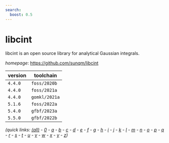 ```yaml
---
search:
  boost: 0.5
---
```

# libcint

libcint is an open source library for analytical Gaussian integrals.

*homepage*: <https://github.com/sunqm/libcint>

version | toolchain
--------|----------
``4.4.0`` | ``foss/2020b``
``4.4.0`` | ``foss/2021a``
``4.4.0`` | ``gomkl/2021a``
``5.1.6`` | ``foss/2022a``
``5.4.0`` | ``gfbf/2023a``
``5.5.0`` | ``gfbf/2022b``


*(quick links: [(all)](../index.md) - [0](../0/index.md) - [a](../a/index.md) - [b](../b/index.md) - [c](../c/index.md) - [d](../d/index.md) - [e](../e/index.md) - [f](../f/index.md) - [g](../g/index.md) - [h](../h/index.md) - [i](../i/index.md) - [j](../j/index.md) - [k](../k/index.md) - [l](../l/index.md) - [m](../m/index.md) - [n](../n/index.md) - [o](../o/index.md) - [p](../p/index.md) - [q](../q/index.md) - [r](../r/index.md) - [s](../s/index.md) - [t](../t/index.md) - [u](../u/index.md) - [v](../v/index.md) - [w](../w/index.md) - [x](../x/index.md) - [y](../y/index.md) - [z](../z/index.md))*

